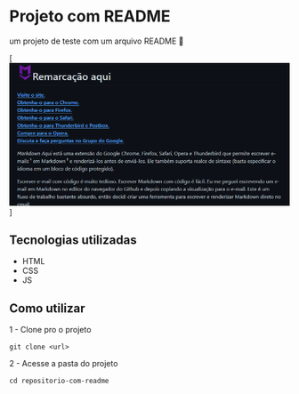 # Projeto com README
um projeto de teste com um arquivo README 🚀

[<img src="./Tela.gif" alt="gif da tela inicial do projeto xyz">]

## Tecnologias utilizadas
- HTML
- CSS
- JS

## Como utilizar

1 - Clone pro o projeto
```
git clone <url>
```

2 - Acesse a pasta do projeto
```
cd repositorio-com-readme
```
